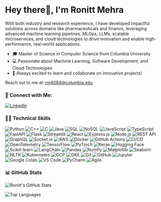 # Hey there👋, I'm Ronitt Mehra

With both industry and research experience, I have developed impactful solutions across domains like pharmaceuticals and finance, leveraging advanced machine learning pipelines, MLOps, LLMs, scalable microservices, and cloud technologies to drive innovation and enable high-performance, real-world applications.

- 🎓 Master of Science in Computer Science from Columbia University  
- 💻 Passionate about Machine Learning, Software Development, and Cloud Technologies  
- 🚀 Always excited to learn and collaborate on innovative projects!

Reach out to me at: rm4084@columbia.edu

### 🤝 Connect with Me:
[![LinkedIn](https://img.shields.io/badge/LinkedIn-0077B5?style=flat-square&logo=linkedin&logoColor=white)](https://linkedin.com/in/ronittmehra)


### 👩‍💻 Technical Skills
![Python](https://img.shields.io/badge/Python-3776AB?style=for-the-badge&logo=python&logoColor=white)
![C++](https://img.shields.io/badge/C++-00599C?style=for-the-badge&logo=c%2B%2B&logoColor=white)
![C](https://img.shields.io/badge/C-00599C?style=for-the-badge&logo=c&logoColor=white)
![Java](https://img.shields.io/badge/Java-007396?style=for-the-badge&logo=java&logoColor=white)
![SQL](https://img.shields.io/badge/SQL-336791?style=for-the-badge&logo=postgresql&logoColor=white)
![NoSQL](https://img.shields.io/badge/NoSQL-F1680D?style=for-the-badge&logo=mongodb&logoColor=white)
![JavaScript](https://img.shields.io/badge/JavaScript-F7DF1E?style=for-the-badge&logo=javascript&logoColor=black)
![TypeScript](https://img.shields.io/badge/TypeScript-3178C6?style=for-the-badge&logo=typescript&logoColor=white)
![FastAPI](https://img.shields.io/badge/FastAPI-009688?style=for-the-badge&logo=fastapi&logoColor=white)
![Flask](https://img.shields.io/badge/Flask-000000?style=for-the-badge&logo=flask&logoColor=white)
![Streamlit](https://img.shields.io/badge/Streamlit-FF4B4B?style=for-the-badge&logo=streamlit&logoColor=white)
![React](https://img.shields.io/badge/React-61DAFB?style=for-the-badge&logo=react&logoColor=black)
![Express.js](https://img.shields.io/badge/Express.js-404D59?style=for-the-badge&logo=express&logoColor=white)
![Node.js](https://img.shields.io/badge/Node.js-339933?style=for-the-badge&logo=nodedotjs&logoColor=white)
![REST API](https://img.shields.io/badge/REST-02569B?style=for-the-badge&logo=api&logoColor=white)
![GraphQL](https://img.shields.io/badge/GraphQL-E10098?style=for-the-badge&logo=graphql&logoColor=white)
![Socket.io](https://img.shields.io/badge/Socket.io-010101?style=for-the-badge&logo=socketdotio&logoColor=white)
![AWS](https://img.shields.io/badge/Amazon_AWS-232F3E?style=for-the-badge&logo=amazonaws&logoColor=white)
![Docker](https://img.shields.io/badge/Docker-2496ED?style=for-the-badge&logo=docker&logoColor=white)
![GitHub Actions](https://img.shields.io/badge/GitHub_Actions-2088FF?style=for-the-badge&logo=githubactions&logoColor=white)
![CI/CD](https://img.shields.io/badge/CI%2FCD-007ACC?style=for-the-badge&logo=azurepipelines&logoColor=white)
![OpenTelemetry](https://img.shields.io/badge/OpenTelemetry-26235C?style=for-the-badge&logo=opentelemetry&logoColor=white)
![TensorFlow](https://img.shields.io/badge/TensorFlow-FF6F00?style=for-the-badge&logo=tensorflow&logoColor=white)
![PyTorch](https://img.shields.io/badge/PyTorch-EE4C2C?style=for-the-badge&logo=pytorch&logoColor=white)
![Keras](https://img.shields.io/badge/Keras-D00000?style=for-the-badge&logo=keras&logoColor=white)
![Hugging Face](https://img.shields.io/badge/Hugging_Face-FFCD00?style=for-the-badge&logo=huggingface&logoColor=black)
![Scikit-learn](https://img.shields.io/badge/Scikit--Learn-F7931E?style=for-the-badge&logo=scikit-learn&logoColor=black)
![LangChain](https://img.shields.io/badge/LangChain-228B22?style=for-the-badge&logo=chainlink&logoColor=white)
![Pandas](https://img.shields.io/badge/Pandas-150458?style=for-the-badge&logo=pandas&logoColor=white)
![NumPy](https://img.shields.io/badge/NumPy-013243?style=for-the-badge&logo=numpy&logoColor=white)
![Matplotlib](https://img.shields.io/badge/Matplotlib-11557C?style=for-the-badge&logo=plotly&logoColor=white)
![Seaborn](https://img.shields.io/badge/Seaborn-004080?style=for-the-badge&logo=python&logoColor=white)
![NLTK](https://img.shields.io/badge/NLTK-0277BD?style=for-the-badge&logo=nltk&logoColor=white)
![Kubernetes](https://img.shields.io/badge/Kubernetes-326CE5?style=for-the-badge&logo=kubernetes&logoColor=white)
![GCP](https://img.shields.io/badge/Google_Cloud-4285F4?style=for-the-badge&logo=googlecloud&logoColor=white)
![GKE](https://img.shields.io/badge/GKE-34A853?style=for-the-badge&logo=googlecloud&logoColor=white)
![Git](https://img.shields.io/badge/Git-F05032?style=for-the-badge&logo=git&logoColor=white)
![GitHub](https://img.shields.io/badge/GitHub-181717?style=for-the-badge&logo=github&logoColor=white)
![Jupyter](https://img.shields.io/badge/Jupyter-F37626?style=for-the-badge&logo=jupyter&logoColor=white)
![Google Colab](https://img.shields.io/badge/Google_Colab-F9AB00?style=for-the-badge&logo=googlecolab&logoColor=white)
![VS Code](https://img.shields.io/badge/VS_Code-007ACC?style=for-the-badge&logo=visualstudiocode&logoColor=white)
![PyCharm](https://img.shields.io/badge/PyCharm-000000?style=for-the-badge&logo=pycharm&logoColor=white)
![Agile](https://img.shields.io/badge/Agile-00C8FF?style=for-the-badge&logo=agile&logoColor=black)

### 📊 GitHub Stats
![Ronitt's GitHub Stats](https://github-readme-stats.vercel.app/api?username=Ronitt272&show_icons=true&theme=radical)

![Top Languages](https://github-readme-stats.vercel.app/api/top-langs/?username=Ronitt272&layout=compact&theme=radical)



